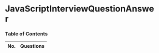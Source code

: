 # JavaScriptInterviewQuestionAnswer

### Table of Contents

| No. | Questions |
| --- | --------- |
